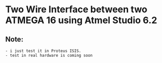 # Two Wire Interface between two ATMEGA 16 using Atmel Studio 6.2

## Note:
	- i just test it in Proteus ISIS. 
	- test in real hardware is coming soon 